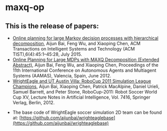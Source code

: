 # maxq-op

## This is the release of papers:
- [Online planning for large Markov decision processes with hierarchical decomposition](http://aijunbai.github.io/publications/BWCtist15.pdf), Aijun Bai, Feng Wu, and Xiaoping Chen, ACM Transactions on Intelligent Systems and Technology (ACM TIST),6(4):45:1–45:28, July 2015.
- [Online Planning for Large MDPs with MAXQ Decomposition (Extended Abstract)](http://aijunbai.github.io/publications/AAMAS12-Bai.pdf), Aijun Bai, Feng Wu, and Xiaoping Chen, Proceedings of the 11th International Conference on Autonomous Agents and Multiagent Systems (AAMAS), Valencia, Spain, June 2012.
- [WrightEagle and UT Austin Villa: RoboCup 2011 Simulation League Champions](http://aijunbai.github.io/publications/LNAI11-Bai.pdf), Aijun Bai, Xiaoping Chen, Patrick MacAlpine, Daniel Urieli, Samuel Barrett, and Peter Stone, RoboCup-2011: Robot Soccer World Cup XV, Lecture Notes in Artificial Intelligence, Vol. 7416, Springer Verlag, Berlin, 2012.

* The base code of WrightEagle soccer simulation 2D team can be found at: [https://github.com/aijunbai/wrighteaglebase](https://github.com/aijunbai/wrighteaglebase)
